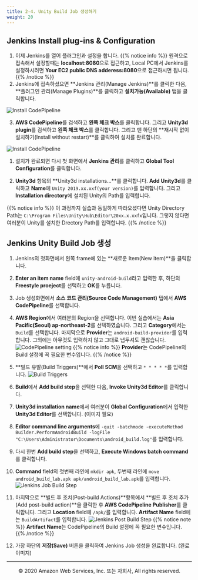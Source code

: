 ```yaml
---
title: 2-4. Unity Build Job 생성하기
weight: 20
---
```


## Jenkins Install plug-ins & Configuration

1. 이제 Jenkins를 열어 플러그인과 설정을 합니다. 
{{% notice info %}}
원격으로 접속해서 설정할때는 **localhost:8080**으로 접근하고, Local PC에서 Jenkins를 설정하시려면 **Your EC2 public DNS adderess:8080**으로 접근하시면 됩니다.
{{% /notice %}}
2. Jenkins에 접속하셨으면 **Jenkins 관리(Manage Jenkins)**를 클릭한 다음, **플러그인 관리(Manage Plugins)**를 클릭하고 **설치가능(Available)** 탭을 클릭합니다. 

![Install CodePipeline]("/images/ec2/awspipeline.png")

3. **AWS CodePipeline**를 검색하고 **왼쪽 체크 박스**를 클릭합니다. 그리고 **Unity3d plugin**를 검색하고 **왼쪽 체크 박스**를 클릭합니다. 그리고 맨 하단의 **재시작 없이 설치하기(Install without restart)**를 클릭하여 설치를 완료합니다.

![Install CodePipeline]("/images/ec2/unityplugin.png")

1. 설치가 완료되면 다시 첫 화면에서 **Jenkins 관리**를 클릭하고 **Global Tool Configuration**를 클릭합니다.

2. **Unity3d** 항목의 **Unity3d installations...**를 클릭합니다. **Add Unity3d**를 클릭하고 **Name**에 `Unity 2019.xx.xxf(your version)`를 입력합니다. 그리고 **Installation directory**에 설치된 Unity의 Path를 입력합니다.

{{% notice info %}}
이 과정까지 실습과 동일하게 따라오셨다면 Unity Directory Path는 `C:\Program Files\Unity\Hub\Editor\20xx.x.xxfx`입니다. 그렇지 않다면 여러분이 Unity를 설치한 Drectory Path를 입력합니다.
{{% /notice %}}

## Jenkins Unity Build Job 생성

1. Jenkins의 첫화면에서 왼쪽 frame에 있는 **새로운 Item(New item)**을 클릭합니다. 

2. **Enter an item name** field에 `unity-android-build`라고 입력한 후, 하단의 **Freestyle proeject**를 선택하고 **OK**를 누릅니다. 

3. Job 생성화면에서 **소스 코드 관리(Source Code Management)** 탭에서 **AWS CodePipeline**를 선택합니다.

4. **AWS Region**에서 여러분의 Region을 선택합니다. 이번 실습에서는 **Asia Pacific(Seoul) ap-northeast-2**를 선택하였습니다. 그리고 **Category**에서는 `Build`를 선택합니다. 마지막으로 **Provider**는 `android-build-provider`를 입력합니다. 그외에는 아무것도 입력하지 않고 그대로 냅두셔도 괜찮습니다.
![CodePipeline setting]("/images/ec2/awscodepipeline.png")
{{% notice info %}}
**Provider**는 CodePipeline의 Build 설정에 꼭 필요한 변수입니다. 
{{% /notice %}}

1. **빌드 유발(Build Triggers)**에서 **Poll SCM**을 선택하고 `* * * * *`를 입력합니다.
![Build Triggers]("/images/ec2/pollscm.png")

6. **Build**에서 **Add build step**을 선택한 다음, **Invoke Unity3d Editor**를 클릭합니다. 

7. **Unity3d installation name**에서 여러분이 **Global Configuration**에서 입력한 **Unity3d Editor**를 선택합니다.
(이미지 필요)
1. **Editor command line arguments**에 `-quit -batchmode -executeMethod Builder.PerformAndroidBuild -logFile "C:\Users\Administrator\Documents\android_build.log"`를 입력합니다.

2. 다시 한번 **Add build step**을 선택하고, **Execute Windows batch command**를 클릭합니다.

3.  **Command** field의 첫번째 라인에 `mkdir apk`, 두번째 라인에 `move android_build_lab.apk apk/android_build_lab.apk`를 입력합니다.
![Jenkins Job Build Step]("/images/ec2/jenkinsjobbuildstep.png")

11. 마지막으로 **빌드 후 조치(Post-build Actions)**항목에서 **빌드 후 조치 추가(Add post-build action)**을 클릭한 후 **AWS CodePipeline Publisher**를 클릭합니다. 그리고 **Location** field에 `/apk/`를 입력합니다. **Artifact Name** field에는 `BuildArtifact`를 입력합니다.
![Jenkins Post Build Step]("/images/ec2/jenkinspostbuild.png")
{{% notice note %}}
**Artifact Name**는 CodePipeline의 Build 설정에 꼭 필요한 변수입니다. 
{{% /notice %}}

12.  가장 하단의 **저장(Save)** 버튼을 클릭하여 Jenkins Job 생성을 완료합니다.
(완료 이미지)

---
<p align="center">
© 2020 Amazon Web Services, Inc. 또는 자회사, All rights reserved.
</p>
